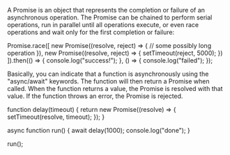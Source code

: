 A Promise is an object that represents the completion or failure of an asynchronous operation. 
The Promise can be chained to perform serial operations, run in parallel until all operations execute, or even race operations and wait only for the first completion or failure:

Promise.race([
    new Promise((resolve, reject) => {
        // some possibly long operation
    }),
    new Promise((resolve, reject) => {
        setTimeout(reject, 5000);
    })
]).then(() => {
    console.log("success!");
}, () => {
    console.log("failed");
});

Basically, you can indicate that a function is asynchronously using the "async/await" keywords. The function will then return a Promise when called. 
When the function returns a value, the Promise is resolved with that value. 
If the function throws an error, the Promise is rejected.

function delay(timeout) {
  return new Promise((resolve) => {
    setTimeout(resolve, timeout);
  });
}

async function run() {
  await delay(1000);
  console.log("done");
}

run();